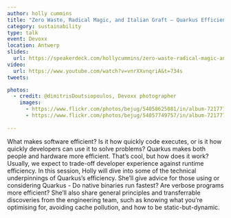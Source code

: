 ```yaml
---
author: holly cummins
title: "Zero Waste, Radical Magic, and Italian Graft – Quarkus Efficiency Secrets"
category: sustainability
type: talk
event: Devoxx
location: Antwerp
slides:
  url: https://speakerdeck.com/hollycummins/zero-waste-radical-magic-and-italian-graft-quarkus-efficiency-secrets-97d77fb7-5d21-4eac-b1f2-8668ccc4e315
video:
  url: https://www.youtube.com/watch?v=vnrXXvnqriA&t=734s
tweets:

photos:
  - credit: @dimitrisDoutsiopoulos, Devoxx photographer
    images: 
      - https://www.flickr.com/photos/bejug/54058625081/in/album-72177720321110769
      - https://www.flickr.com/photos/bejug/54057749757/in/album-72177720321110769/
 
---
```


What makes software efficient? Is it how quickly code executes, or is it how quickly developers can use it to solve problems? Quarkus makes both people and hardware more efficient. That’s cool, but how does it work? Usually, we expect to trade-off developer experience against runtime efficiency. In this session, Holly will dive into some of the technical underpinnings of Quarkus’s efficiency. She’ll give advice for those using or considering Quarkus - Do native binaries run fastest? Are verbose programs more efficient? She’ll also share general principles and transferrable discoveries from the engineering team, such as knowing what you’re optimising for, avoiding cache pollution, and how to be static-but-dynamic.